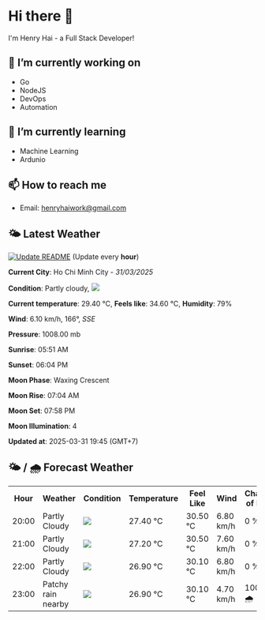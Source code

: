# Hi there 👋

I'm Henry Hai - a Full Stack Developer!

## 🔭 I’m currently working on

- Go
- NodeJS
- DevOps
- Automation

## 🌱 I’m currently learning

- Machine Learning
- Ardunio

## 📫 How to reach me

- Email: <henryhaiwork@gmail.com>

## 🌤️ Latest Weather
[![Update README](https://github.com/henry0hai/henry0hai/actions/workflows/udpateReadme.yml/badge.svg)](https://github.com/henry0hai/henry0hai/actions/workflows/udpateReadme.yml)
(Update every **hour**)
<!-- CURRENT_WEATHER:START -->
**Current City**: Ho Chi Minh City - *31/03/2025*

**Condition**: Partly cloudy, <img src="https://cdn.weatherapi.com/weather/64x64/night/116.png"/>

**Current temperature**: 29.40 °C, **Feels like**: 34.60 °C, **Humidity**: 79%

**Wind**: 6.10 km/h, 166°, *SSE*

**Pressure**: 1008.00 mb

**Sunrise**: 05:51 AM

**Sunset**: 06:04 PM

**Moon Phase**: Waxing Crescent

**Moon Rise**: 07:04 AM

**Moon Set**: 07:58 PM

**Moon Illumination**: 4

**Updated at**: 2025-03-31 19:45 (GMT+7)<!-- CURRENT_WEATHER:END -->

## 🌤️ / 🌧️ Forecast Weather
<!-- FORECAST_WEATHER:START -->
<table>
		<tr>
			<th>Hour</th>
			<th>Weather</th>
			<th>Condition</th>
			<th>Temperature</th>
			<th>Feel Like</th>
			<th>Wind</th>
			<th>Chance of Rain</th>
		</tr>
				<tr>
					<td>20:00</td>
					<td>Partly Cloudy </td>
					<td><img src='https://cdn.weatherapi.com/weather/64x64/night/116.png'/></td>
					<td>27.40 °C</td>
					<td>30.50 °C</td>
					<td>6.80 km/h</td>
					<td>0 %</td>
				</tr>
				<tr>
					<td>21:00</td>
					<td>Partly Cloudy </td>
					<td><img src='https://cdn.weatherapi.com/weather/64x64/night/116.png'/></td>
					<td>27.20 °C</td>
					<td>30.50 °C</td>
					<td>7.60 km/h</td>
					<td>0 %</td>
				</tr>
				<tr>
					<td>22:00</td>
					<td>Partly Cloudy </td>
					<td><img src='https://cdn.weatherapi.com/weather/64x64/night/116.png'/></td>
					<td>26.90 °C</td>
					<td>30.10 °C</td>
					<td>6.80 km/h</td>
					<td>0 %</td>
				</tr>
				<tr>
					<td>23:00</td>
					<td>Patchy rain nearby</td>
					<td><img src='https://cdn.weatherapi.com/weather/64x64/night/176.png'/></td>
					<td>26.90 °C</td>
					<td>30.10 °C</td>
					<td>4.70 km/h</td>
					<td>100 % 🌧️</td>
				</tr>
</table>
<!-- FORECAST_WEATHER:END -->
